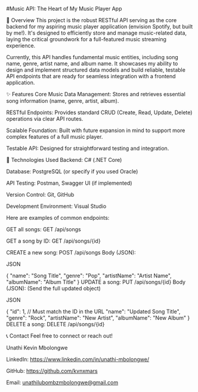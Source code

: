 #Music API: The Heart of My Music Player App


🌟 Overview
This project is the robust RESTful API serving as the core backend for my aspiring music player application (envision Spotify, but built by me!). It's designed to efficiently store and manage music-related data, laying the critical groundwork for a full-featured music streaming experience.

Currently, this API handles fundamental music entities, including song name, genre, artist name, and album name. It showcases my ability to design and implement structured data models and build reliable, testable API endpoints that are ready for seamless integration with a frontend application.

✨ Features
Core Music Data Management: Stores and retrieves essential song information (name, genre, artist, album).

RESTful Endpoints: Provides standard CRUD (Create, Read, Update, Delete) operations via clear API routes.

Scalable Foundation: Built with future expansion in mind to support more complex features of a full music player.

Testable API: Designed for straightforward testing and integration.

🚀 Technologies Used
Backend: C# (.NET Core)

Database: PostgreSQL (or specify if you used Oracle)

API Testing: Postman, Swagger UI (if implemented)

Version Control: Git, GitHub

Development Environment: Visual Studio

Here are examples of common endpoints:

GET all songs: GET /api/songs

GET a song by ID: GET /api/songs/{id}

CREATE a new song:
POST /api/songs
Body (JSON):

JSON

{
  "name": "Song Title",
  "genre": "Pop",
  "artistName": "Artist Name",
  "albumName": "Album Title"
}
UPDATE a song:
PUT /api/songs/{id}
Body (JSON): (Send the full updated object)

JSON

{
  "id": 1, // Must match the ID in the URL
  "name": "Updated Song Title",
  "genre": "Rock",
  "artistName": "New Artist",
  "albumName": "New Album"
}
DELETE a song: DELETE /api/songs/{id}


📞 Contact
Feel free to connect or reach out!

Unathi Kevin Mbolongwe

LinkedIn: https://www.linkedin.com/in/unathi-mbolongwe/

GitHub: https://github.com/kvnxmars

Email: unathilubombzmbolongwe@gmail.com
